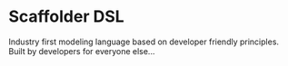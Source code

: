 # Scaffolder DSL

Industry first modeling language based on developer friendly principles. Built by developers for everyone else...
